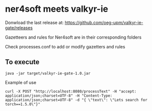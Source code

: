 # ner4soft meets valkyr-ie

Donwload the last release at: https://github.com/oeg-upm/valkyr-ie-gate/releases

Gazetteers and rules for Ner4soft are in their corresponding folders

Check processes.conf to add or modify gazetters and rules

## To execute

```
java -jar target/valkyr-ie-gate-1.0.jar      
```

Example of use
```
curl -X POST "http://localhost:8080/processText" -H "accept: application/json;charset=UTF-8" -H "Content-Type: application/json;charset=UTF-8" -d "{ \"text\": \"Lets search for torch==1.5.0\"}"
```

